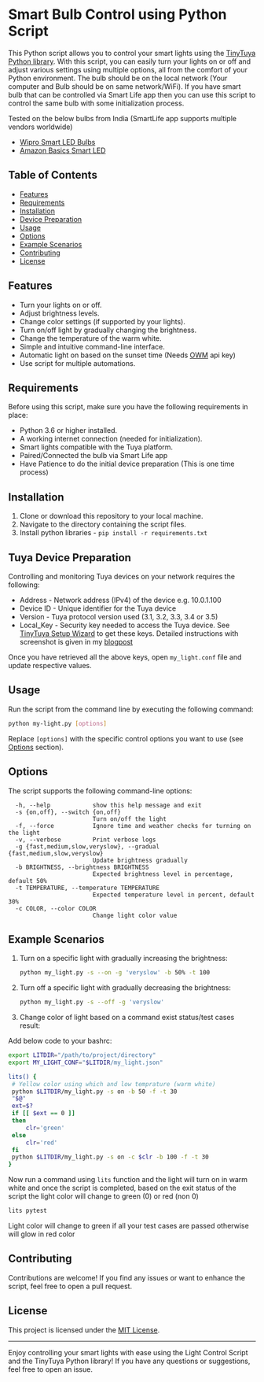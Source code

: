 # Smart Bulb Control using Python Script

This Python script allows you to control your smart lights using the [TinyTuya Python library](https://pypi.org/project/tinytuya/). With this script, you can easily turn your lights on or off and adjust various settings using multiple options, all from the comfort of your Python environment. The bulb should be on the local network (Your computer and Bulb should be on same network/WiFi). If you have smart bulb that can be controlled via Smart Life app then you can use this script to control the same bulb with some initialization process.

Tested on the below bulbs from India (SmartLife app supports multiple vendors worldwide)

- [Wipro Smart LED Bulbs](https://amzn.to/3rYA7XW)
- [Amazon Basics Smart LED](https://amzn.to/3Oh85OT)

## Table of Contents

- [Features](#features)
- [Requirements](#requirements)
- [Installation](#installation)
- [Device Preparation](#tuya-device-preparation)
- [Usage](#usage)
- [Options](#options)
- [Example Scenarios](#example-scenarios)
- [Contributing](#contributing)
- [License](#license)

## Features

- Turn your lights on or off.
- Adjust brightness levels.
- Change color settings (if supported by your lights).
- Turn on/off light by gradually changing the brightness.
- Change the temperature of the warm white.
- Simple and intuitive command-line interface.
- Automatic light on based on the sunset time (Needs [OWM](https://openweathermap.org/api) api key)
- Use script for multiple automations.

## Requirements

Before using this script, make sure you have the following requirements in place:

- Python 3.6 or higher installed.
- A working internet connection (needed for initialization).
- Smart lights compatible with the Tuya platform.
- Paired/Connected the bulb via Smart Life app
- Have Patience to do the initial device preparation (This is one time process)

## Installation

1. Clone or download this repository to your local machine.
2. Navigate to the directory containing the script files.
3. Install python libraries - `pip install -r requirements.txt`

## Tuya Device Preparation
Controlling and monitoring Tuya devices on your network requires the following:

- Address - Network address (IPv4) of the device e.g. 10.0.1.100
- Device ID - Unique identifier for the Tuya device
- Version - Tuya protocol version used (3.1, 3.2, 3.3, 3.4 or 3.5)
- Local_Key - Security key needed to access the Tuya device. See [TinyTuya Setup Wizard](https://github.com/jasonacox/tinytuya#setup-wizard---getting-local-keys) to get these keys.
Detailed instructions with screenshot is given in my [blogpost](https://dineshdtech.blogspot.com/2023/08/smart-bulb-control-using-python-script.html)

Once you have retrieved all the above keys, open `my_light.conf` file and update respective values.

## Usage

Run the script from the command line by executing the following command:

```bash
python my-light.py [options]
```

Replace `[options]` with the specific control options you want to use (see [Options](#options) section).

## Options

The script supports the following command-line options:

```shell
  -h, --help            show this help message and exit
  -s {on,off}, --switch {on,off}
                        Turn on/off the light
  -f, --force           Ignore time and weather checks for turning on the light
  -v, --verbose         Print verbose logs
  -g {fast,medium,slow,veryslow}, --gradual {fast,medium,slow,veryslow}
                        Update brightness gradually
  -b BRIGHTNESS, --brightness BRIGHTNESS
                        Expected brightness level in percentage, default 50%
  -t TEMPERATURE, --temperature TEMPERATURE
                        Expected temperature level in percent, default 30%
  -c COLOR, --color COLOR
                        Change light color value

```

## Example Scenarios

1. Turn on a specific light with gradually increasing the brightness:
   ```bash
   python my_light.py -s --on -g 'veryslow' -b 50% -t 100
   ```

2. Turn off a specific light with gradually decreasing the brightness:
   ```bash
   python my_light.py -s --off -g 'veryslow'
   ```

3. Change color of light based on a command exist status/test cases result:

Add below code to your bashrc:
   ```bash
export LITDIR="/path/to/project/directory"
export MY_LIGHT_CONF="$LITDIR/my_light.json"

lits() {
	# Yellow color using which and low temprature (warm white)
	python $LITDIR/my_light.py -s on -b 50 -f -t 30
	"$@"
	ext=$?
	if [[ $ext == 0 ]]
	then
		clr='green'
	else
		clr='red'
	fi
	python $LITDIR/my_light.py -s on -c $clr -b 100 -f -t 30
}
```

Now run a command using `lits` function and the light will turn on in warm white and once the script is completed, based on the exit status of the script the light color will change to green (0) or red (non 0)  
```bash
lits pytest
```
Light color will change to green if all your test cases are passed otherwise will glow in red color

## Contributing

Contributions are welcome! If you find any issues or want to enhance the script, feel free to open a pull request.

## License

This project is licensed under the [MIT License](LICENSE).

---

Enjoy controlling your smart lights with ease using the Light Control Script and the TinyTuya Python library! If you have any questions or suggestions, feel free to open an issue.